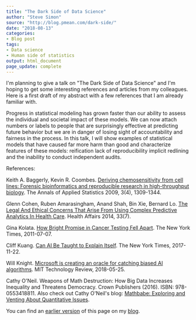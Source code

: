 ```yaml
---
title: "The Dark Side of Data Science"
author: "Steve Simon"
source: "http://blog.pmean.com/dark-side/"
date: "2018-08-13"
categories:
- Blog post
tags:
- Data science
- Human side of statistics
output: html_document
page_update: complete
---
```


I'm planning to give a talk on "The Dark Side of Data Science" and I'm hoping to get some interesting references and articles from my colleagues. Here is a first draft of my abstract with a few references that I am already familiar with.

<!---More--->

Progress in statistical modeling has grown faster than our ability to assess the individual and societal impact of these models. We can now attach numbers or labels to people that are surprisingly effective at predicting future behavior but we are in danger of losing sight of accountability and fairness in the process. In this talk, I will show examples of statistical models that have caused far more harm than good and characterize features of these models: reification lack of reproducibility implicit redlining and the inability to conduct independent audits.

References:

Keith A. Baggerly, Kevin R. Coombes. [Deriving chemosensitivity from cell lines: Forensic bioinformatics and reproducible research in high-throughput biology][bag1]. The Annals of Applied Statistics 2009, 3(4), 1309-1344.

Glenn Cohen, Ruben Amarasingham, Anand Shah, Bin Xie, Bernard Lo. [The Legal And Ethical Concerns That Arise From Using Complex Predictive Analytics In Health Care][coh1]. Health Affairs 2014, 33(7).

Gina Kolata. [How Bright Promise in Cancer Testing Fell Apart](http://www.nytimes.com/2011/07/08/health/research/08genes.html). The New York Times, 2011-07-07.

Cliff Kuang. [Can AI Be Taught to Explain Itself][kua1]. The New York Times, 2017-11-22.

Will Knight. [Microsoft is creating an oracle for catching biased AI algorithms][kni1]. MIT Technology Review, 2018-05-25.

Cathy O'Neil. Weapons of Math Destruction: How Big Data Increases Inequality and Threatens Democracy. Crown Publishers (2016). ISBN: 978-0553418811. Also check out Cathy O'Neil's blog: [Mathbabe: Exploring and Venting About Quantitative Issues][one1].

You can find an [earlier version][sim1] of this page on my [blog][sim2].

[sim1]: http://blog.pmean.com/dark-side/
[sim2]: http://blog.pmean.com

[bag1]: https://www.jstor.org/stable/27801549
[coh1]: https://www.healthaffairs.org/doi/full/10.1377/hlthaff.2014.0048
[kni1]: https://www.technologyreview.com/s/611138/microsoft-is-creating-an-oracle-for-catching-biased-ai-algorithms
[kua1]: https://www.nytimes.com/2017/11/21/magazine/can-ai-be-taught-to-explain-itself.html
[one1]: https://mathbabe.org/